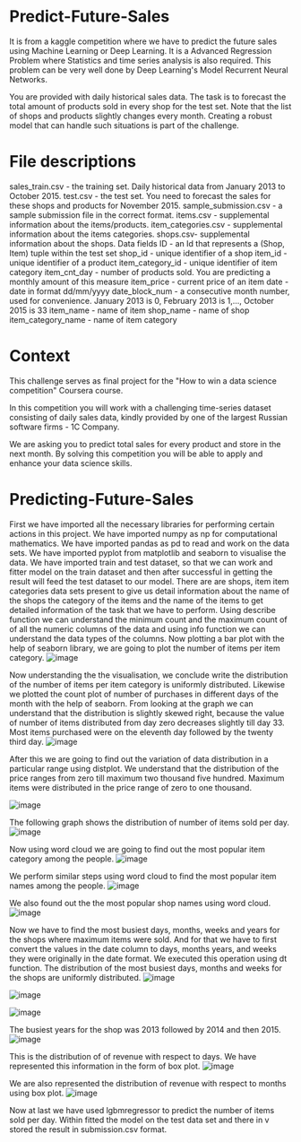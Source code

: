 # Predict-Future-Sales
It is from a kaggle competition where we have to predict the future sales using Machine Learning or Deep Learning. It is a Advanced Regression Problem where Statistics and time series analysis is also required. This problem can be very well done by Deep Learning's Model Recurrent Neural Networks.


You are provided with daily historical sales data. The task is to forecast the total amount of products sold in every shop for the test set. Note that the list of shops and products slightly changes every month. Creating a robust model that can handle such situations is part of the challenge.

# File descriptions

sales_train.csv - the training set. Daily historical data from January 2013 to October 2015.
test.csv - the test set. You need to forecast the sales for these shops and products for November 2015.
sample_submission.csv - a sample submission file in the correct format.
items.csv - supplemental information about the items/products.
item_categories.csv  - supplemental information about the items categories.
shops.csv- supplemental information about the shops.
Data fields
ID - an Id that represents a (Shop, Item) tuple within the test set
shop_id - unique identifier of a shop
item_id - unique identifier of a product
item_category_id - unique identifier of item category
item_cnt_day - number of products sold. You are predicting a monthly amount of this measure
item_price - current price of an item
date - date in format dd/mm/yyyy
date_block_num - a consecutive month number, used for convenience. January 2013 is 0, February 2013 is 1,..., October 2015 is 33
item_name - name of item
shop_name - name of shop
item_category_name - name of item category

# Context

This challenge serves as final project for the "How to win a data science competition" Coursera course.

In this competition you will work with a challenging time-series dataset consisting of daily sales data, kindly provided by one of the largest Russian software firms - 1C Company. 

We are asking you to predict total sales for every product and store in the next month. By solving this competition you will be able to apply and enhance your data science skills.

# Predicting-Future-Sales
First we have imported all the necessary libraries for performing certain actions in this project.
We have imported numpy as np for computational mathematics. We have imported pandas as pd to read and work on the data sets. We have imported pyplot from matplotlib and seaborn to visualise the data.
We have imported train and test dataset, so that we can work and fitter model on the train dataset and then after successful in getting the result will feed the test dataset to our model.
There are are shops, item item categories data sets present to give us detail information about the name of the shops the category of the items and the name of the items to get detailed information of the task that we have to perform.
Using describe function we can understand the minimum count and the maximum count of of all the numeric columns of the data and using info function we can understand the data types of the columns.
Now plotting a bar plot with the help of seaborn library, we are going to plot the number of items per item category.
![image](https://user-images.githubusercontent.com/87969705/144179333-2ccbb093-80c3-42fe-b37b-c0eb84d4b2ef.png)

Now understanding the the visualisation, we conclude write the distribution of the number of items per item category is uniformly distributed.
Likewise we plotted the count plot of number of purchases in different days of the month with the help of seaborn. From looking at the graph we can understand that the distribution is slightly skewed right, because the value of number of items distributed from day zero decreases slightly till day 33. Most items purchased were on the eleventh day followed by the twenty third day.
![image](https://user-images.githubusercontent.com/87969705/144180032-790a95fc-bc48-422f-9d28-1229aec0ec33.png)

After this we are going to find out the variation of data distribution in a particular range using distplot. We understand that the distribution of the price ranges from zero till maximum two thousand five hundred. Maximum items were distributed in the price range of zero to one thousand.

![image](https://user-images.githubusercontent.com/87969705/144180892-bee6bec5-ba96-4659-b969-ad54d11c8c11.png)

The following graph shows the distribution of number of items sold per day.
![image](https://user-images.githubusercontent.com/87969705/144181019-5c2df170-6b97-48dd-93bc-607641505293.png)

Now using word cloud we are going to find out the most popular item category among the people.
![image](https://user-images.githubusercontent.com/87969705/144181150-815cd7b3-d047-405b-80c2-ed3245c2b641.png)

We perform similar steps using word cloud to find the most popular item names among the people.
![image](https://user-images.githubusercontent.com/87969705/144181231-4aa8e8d4-15f1-4201-94f9-d28653b95734.png)

We also found out the the most popular shop names using word cloud.
![image](https://user-images.githubusercontent.com/87969705/144181324-b357dbfe-3225-4624-a034-08d50afb9a65.png)

Now we have to find the most busiest days, months, weeks and years for the shops where maximum items were sold. And for that we have to first convert the values in the date column to days, months years, and weeks they were originally in the date format. We executed this operation using dt function.
The distribution of the most busiest days, months and weeks for the shops are uniformly distributed.
![image](https://user-images.githubusercontent.com/87969705/144181638-05e348e1-d16d-49d0-9835-b03a1d2f6d60.png)

![image](https://user-images.githubusercontent.com/87969705/144181917-2cfd49f5-8c42-458e-bc60-6acc73685339.png)

![image](https://user-images.githubusercontent.com/87969705/144181927-c73f0447-56a2-4296-a7e0-3da308407339.png)

The busiest years for the shop was 2013 followed by 2014 and then 2015.
![image](https://user-images.githubusercontent.com/87969705/144181979-ff1f8564-679f-45a9-bae1-eb1040c4aa8a.png)

This is the distribution of of revenue with respect to days. We have represented this information in the form of box plot.
![image](https://user-images.githubusercontent.com/87969705/144182701-4fdf0b2a-f7c3-4461-b808-fb3cf63bc7fc.png)

We are also represented the distribution of revenue with respect to months using box plot.
![image](https://user-images.githubusercontent.com/87969705/144182799-709e7bb7-396b-42c0-b8a7-7c5dcf36ffcb.png)

Now at last we have used lgbmregressor to predict the number of items sold per day. Within fitted the model on the test data set and there in v stored the result in submission.csv format.
